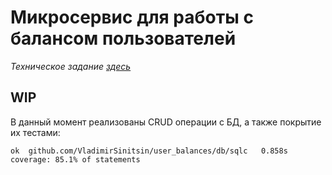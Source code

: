 # Микросервис для работы с балансом пользователей

_Техническое задание_ [_здесь_](TR.md)

## WIP
В данный момент реализованы CRUD операции с БД, а также покрытие их тестами:
```
ok	github.com/VladimirSinitsin/user_balances/db/sqlc	0.858s	coverage: 85.1% of statements
```